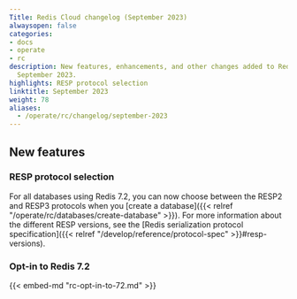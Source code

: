```yaml
---
Title: Redis Cloud changelog (September 2023)
alwaysopen: false
categories:
- docs
- operate
- rc
description: New features, enhancements, and other changes added to Redis Cloud during
  September 2023.
highlights: RESP protocol selection
linktitle: September 2023
weight: 78
aliases:
  - /operate/rc/changelog/september-2023
---
```


## New features

### RESP protocol selection

For all databases using Redis 7.2, you can now choose between the RESP2 and RESP3 protocols when you [create a database]({{< relref "/operate/rc/databases/create-database" >}}). For more information about the different RESP versions, see the [Redis serialization protocol specification]({{< relref "/develop/reference/protocol-spec" >}}#resp-versions).

### Opt-in to Redis 7.2

{{< embed-md "rc-opt-in-to-72.md" >}}

